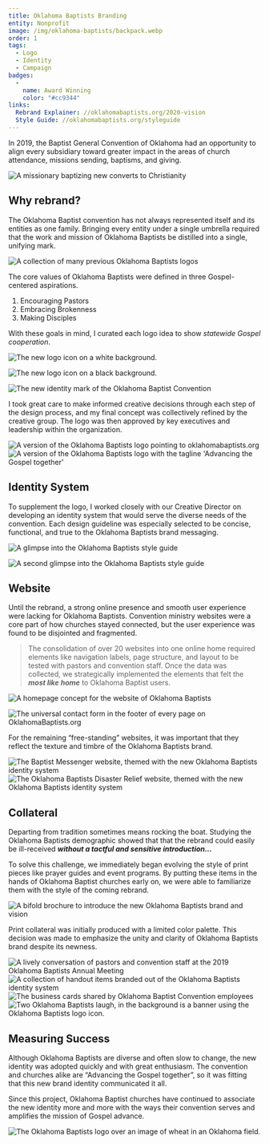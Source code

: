 ```yaml
---
title: Oklahoma Baptists Branding
entity: Nonprofit
image: /img/oklahoma-baptists/backpack.webp
order: 1
tags:
  - Logo
  - Identity
  - Campaign
badges:
  - 
    name: Award Winning
    color: "#cc9344"
links:
  Rebrand Explainer: //oklahomabaptists.org/2020-vision
  Style Guide: //oklahomabaptists.org/styleguide
---
```


In 2019, the Baptist General Convention of Oklahoma had an opportunity to align every subsidiary toward greater impact in the areas of church attendance, missions sending, baptisms, and giving.

![A missionary baptizing new converts to Christianity](/img/oklahoma-baptists/river-baptism.webp)


## Why rebrand?

The Oklahoma Baptist convention has not always represented itself and its entities as one family. Bringing every entity under a single umbrella required that the work and mission of Oklahoma Baptists be distilled into a single, unifying mark.

![A collection of many previous Oklahoma Baptists logos](/img/oklahoma-baptists/old-logos.png)

The core values of Oklahoma Baptists were defined in three Gospel-centered aspirations.

1. Encouraging Pastors
2. Embracing Brokenness
3. Making Disciples

With these goals in mind, I curated each logo idea to show *statewide Gospel cooperation*.

![The new logo icon on a white background.](/img/oklahoma-baptists/icon-light.svg)

![The new logo icon on a black background.](/img/oklahoma-baptists/icon-dark.svg)

![The new identity mark of the Oklahoma Baptist Convention](/img/oklahoma-baptists/logo.png)

I took great care to make informed creative decisions through each step of the design process, and my final concept was collectively refined by the creative group. The logo was then approved by key executives and leadership within the organization.

<div class="grid">
  <img alt="A version of the Oklahoma Baptists logo pointing to oklahomabaptists.org" src="/img/oklahoma-baptists/logo-web.png" />
  <img alt="A version of the Oklahoma Baptists logo with the tagline 'Advancing the Gospel together'" src="/img/oklahoma-baptists/logo-tagline.png" />
</div>


## Identity System

To supplement the logo, I worked closely with our Creative Director on developing an identity system that would serve the diverse needs of the convention. Each design guideline was especially selected to be concise, functional, and true to the Oklahoma Baptists brand messaging.

![A glimpse into the Oklahoma Baptists style guide](/img/oklahoma-baptists/style-guide.webp)

![A second glimpse into the Oklahoma Baptists style guide](/img/oklahoma-baptists/style-guide-2.webp)


## Website

Until the rebrand, a strong online presence and smooth user experience were lacking for Oklahoma Baptists. Convention ministry websites were a core part of how churches stayed connected, but the user experience was found to be disjointed and fragmented.

> The consolidation of over 20 websites into one online home required elements like navigation labels, page structure, and layout to be tested with pastors and convention staff. Once the data was collected, we strategically implemented the elements that felt the ***most like home*** to Oklahoma Baptist users.

![A homepage concept for the website of Oklahoma Baptists](/img/oklahoma-baptists/homepage.webp)

![The universal contact form in the footer of every page on OklahomaBaptists.org](/img/oklahoma-baptists/contact-form.webp)

For the remaining &ldquo;free-standing&rdquo; websites, it was important that they reflect the texture and timbre of the Oklahoma Baptists brand.

<div class="grid">
  <img alt="The Baptist Messenger website, themed with the new Oklahoma Baptists identity system" src="/img/oklahoma-baptists/messenger.webp" />
  <img alt="The Oklahoma Baptists Disaster Relief website, themed with the new Oklahoma Baptists identity system" src="/img/oklahoma-baptists/dr.webp" />
</div>


## Collateral

Departing from tradition sometimes means rocking the boat. Studying the Oklahoma Baptists demographic showed that that the rebrand could easily be ill-received ***without a tactful and sensitive introduction...***

To solve this challenge, we immediately began evolving the style of print pieces like prayer guides and event programs. By putting these items in the hands of Oklahoma Baptist churches early on, we were able to familiarize them with the style of the coming rebrand.

![A bifold brochure to introduce the new Oklahoma Baptists brand and vision](/img/oklahoma-baptists/bifold.webp)

Print collateral was initially produced with a limited color palette. This decision was made to emphasize the unity and clarity of Oklahoma Baptists brand despite its newness.

<div class="grid">
  <img alt="A lively conversation of pastors and convention staff at the 2019 Oklahoma Baptists Annual Meeting" src="/img/oklahoma-baptists/party-2.webp" />
  <img alt="A collection of handout items branded out of the Oklahoma Baptists identity system" src="/img/oklahoma-baptists/swag.webp" />
  <img alt="The business cards shared by Oklahoma Baptist Convention employees" src="/img/oklahoma-baptists/business-cards.webp" />
  <img alt="Two Oklahoma Baptists laugh, in the background is a banner using the Oklahoma Baptists logo icon." src="/img/oklahoma-baptists/party.webp" />
</div>


## Measuring Success

Although Oklahoma Baptists are diverse and often slow to change, the new identity was adopted quickly and with great enthusiasm. The convention and churches alike are “Advancing the Gospel together”, so it was fitting that this new brand identity communicated it all.

Since this project, Oklahoma Baptist churches have continued to associate the new identity more and more with the ways their convention serves and amplifies the mission of Gospel advance.

![The Oklahoma Baptists logo over an image of wheat in an Oklahoma field.](/img/oklahoma-baptists/wheat.webp)